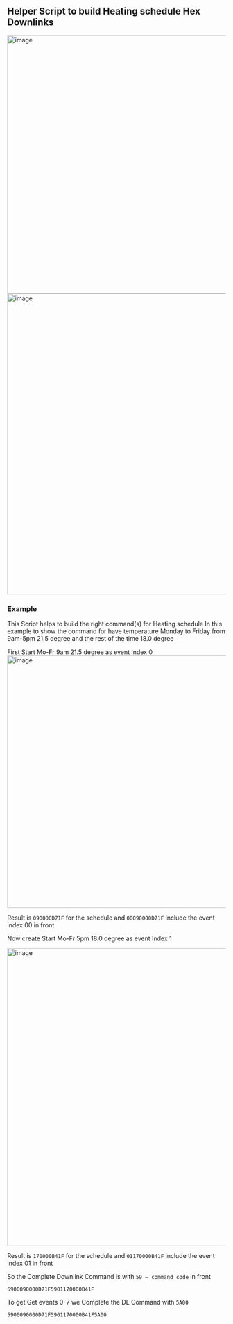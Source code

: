 ## Helper Script to build Heating schedule Hex Downlinks

<img width="654" height="596" alt="image" src="https://github.com/user-attachments/assets/5a10c7f0-960e-4d79-a991-eae87ea284e9" />

<img width="997" height="694" alt="image" src="https://github.com/user-attachments/assets/146330c9-d0ac-4c67-a84f-66114ae72bf5" />



### Example
This Script helps to build the right command(s) for Heating schedule
In this example to show the command for have temperature Monday to Friday from 9am-5pm 21.5 degree and the rest of the time 18.0 degree

First Start Mo-Fr 9am 21.5 degree as event Index 0
<img width="1017" height="582" alt="image" src="https://github.com/user-attachments/assets/8fe70cb3-02cb-46ce-8513-c266e3bdf51b" />

Result is ```090000D71F``` for the schedule and
```00090000D71F``` include the event index 00 in front

Now create Start Mo-Fr 5pm 18.0 degree as event Index 1

<img width="987" height="687" alt="image" src="https://github.com/user-attachments/assets/9cdfea10-d5e5-4bf3-96bc-7625eb29453d" />

Result is ```170000B41F``` for the schedule and
```01170000B41F``` include the event index 01 in front


So the Complete Downlink Command is with ```59 – command code``` in front

```5900090000D71F5901170000B41F```

To get Get events 0–7 we Complete the DL Command with ```5A00```

```5900090000D71F5901170000B41F5A00```








